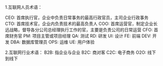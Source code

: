 1.互联网人员术语：

  CEO: 首席执行官，企业中负责日常事务的最高行政官员，主司企业行政事务
  CTO: 首席技术官，企业内负责技术的最高负责人
  COO: 首席运营官，制定企业长远战略，督导各分公司总经理执行工作的官，主要是负责公司的日常运营
  CFO: 首席财务官
  PM: 项目主管或项目经理
  QA: 测试
  RD: 研发
  UI: 设计
  FE: 前端
  DEV: 开发
  DBA: 数据库管理员
  OPS: 运维
  UE: 用户体验

2.互联网行业术语：
  B2B: 指企业与企业
  B2C: 商对客
  C2C: 电子商务
  O2O: 线下到线下
